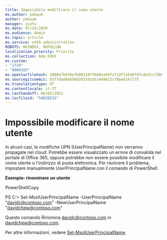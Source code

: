 ```yaml
---
title: Impossibile modificare il nome utente
ms.author: pebaum
author: pebaum
manager: scotv
ms.date: 07/24/2020
ms.audience: Admin
ms.topic: article
ms.service: o365-administration
ROBOTS: NOINDEX, NOFOLLOW
localization_priority: Priority
ms.collection: Adm_O365
ms.custom:
- "1729"
- "9000183"
ms.openlocfilehash: 3088a7b939e7b88319ff688ea94fa71d7fa540787cde31cfd864551113caf149
ms.sourcegitcommit: b5f7da89a650d2915dc652449623c78be6247175
ms.translationtype: HT
ms.contentlocale: it-IT
ms.lasthandoff: 08/05/2021
ms.locfileid: "54020232"
---
```

# <a name="unable-to-change-username"></a>Impossibile modificare il nome utente

In alcuni casi, le modifiche UPN (UserPrincipalName) non verranno propagate nel cloud. Potrebbe essere visualizzato un errore di convalida nel portale di Office 365, oppure potrebbe non essere possibile modificare il nome utente o l'indirizzo di posta elettronica. Per risolvere il problema, impostare manualmente UserPrincipalName con il comando di PowerShell.

**Esempio: rinominare un utente**

PowerShellCopy

PS C:\> Set-MsolUserPrincipalName -UserPrincipalName "davidc@contoso.com" -NewUserPrincipalName "davidchew@contoso.com"

Questo comando Rinomina davidc@contoso.com in davidchew@contoso.com.

Per altre informazioni, vedere [Set-MsolUserPrincipalName](https://docs.microsoft.com/powershell/module/msonline/set-msoluserprincipalname?view=azureadps-1.0).